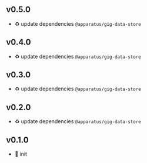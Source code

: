 ## v0.5.0

* ♻️ update dependencies `@apparatus/gig-data-store`

## v0.4.0

* ♻️ update dependencies `@apparatus/gig-data-store`

## v0.3.0

* ♻️ update dependencies `@apparatus/gig-data-store`

## v0.2.0

* ♻️ update dependencies `@apparatus/gig-data-store`

## v0.1.0

* 🐣 init
